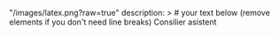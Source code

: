 "/images/latex.png?raw=true" 
description: > # your text below (remove <br> elements if you don't need line breaks)
  Consilier asistent
  <br>
